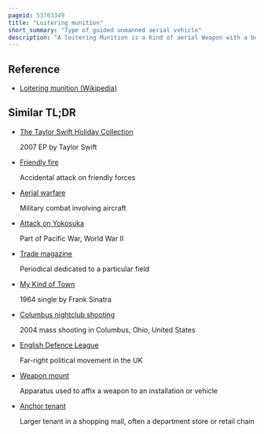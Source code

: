 ```yaml
---
pageid: 53703349
title: "Loitering munition"
short_summary: "Type of guided unmanned aerial vehicle"
description: "A loitering Munition is a Kind of aerial Weapon with a built-in Munition, which can loiter around the Target Area until a Target is located ; it then attacks the Target by crashing into it. Loitering Munitions enable faster Response Times against hidden Targets that emerge for short Periods without placing high-value Platforms near the Target Area and also allow more selective Targeting as the Attack can be changed mid-flight or aborted."
---
```


## Reference

- [Loitering munition (Wikipedia)](https://en.wikipedia.org/?curid=53703349)

## Similar TL;DR

- [The Taylor Swift Holiday Collection](/tldr/en/the-taylor-swift-holiday-collection)

  2007 EP by Taylor Swift

- [Friendly fire](/tldr/en/friendly-fire)

  Accidental attack on friendly forces

- [Aerial warfare](/tldr/en/aerial-warfare)

  Military combat involving aircraft

- [Attack on Yokosuka](/tldr/en/attack-on-yokosuka)

  Part of Pacific War, World War II

- [Trade magazine](/tldr/en/trade-magazine)

  Periodical dedicated to a particular field

- [My Kind of Town](/tldr/en/my-kind-of-town)

  1964 single by Frank Sinatra

- [Columbus nightclub shooting](/tldr/en/columbus-nightclub-shooting)

  2004 mass shooting in Columbus, Ohio, United States

- [English Defence League](/tldr/en/english-defence-league)

  Far-right political movement in the UK

- [Weapon mount](/tldr/en/weapon-mount)

  Apparatus used to affix a weapon to an installation or vehicle

- [Anchor tenant](/tldr/en/anchor-tenant)

  Larger tenant in a shopping mall, often a department store or retail chain
